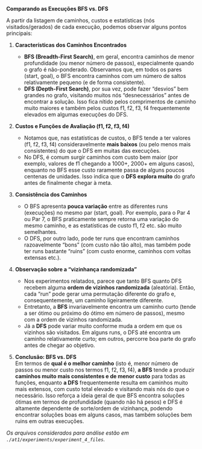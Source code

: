 **Comparando as Execuções BFS vs. DFS**

A partir da listagem de caminhos, custos e estatísticas (nós visitados/gerados) de cada execução, podemos observar alguns pontos principais:

1. **Características dos Caminhos Encontrados**

   - **BFS (Breadth-First Search)**, em geral, encontra caminhos de menor profundidade (ou menor número de passos), especialmente quando o grafo é não-ponderado. Observamos que, em todos os pares (start, goal), o BFS encontra caminhos com um número de saltos relativamente pequeno (e de forma consistente).
   - **DFS (Depth-First Search)**, por sua vez, pode fazer “desvios” bem grandes no grafo, visitando muitos nós “desnecessários” antes de encontrar a solução. Isso fica nítido pelos comprimentos de caminho muito maiores e também pelos custos f1, f2, f3, f4 frequentemente elevados em algumas execuções do DFS.

2. **Custos e Funções de Avaliação (f1, f2, f3, f4)**

   - Notamos que, nas estatísticas de custos, o BFS tende a ter valores (f1, f2, f3, f4) consideravelmente **mais baixos** (ou pelo menos mais consistentes) do que o DFS em muitas das execuções.
   - No DFS, é comum surgir caminhos com custo bem maior (por exemplo, valores de f1 chegando a 1000+, 2000+ em alguns casos), enquanto no BFS esse custo raramente passa de alguns poucos centenas de unidades. Isso indica que o **DFS explora muito** do grafo antes de finalmente chegar à meta.

3. **Consistência dos Caminhos**

   - O BFS apresenta **pouca variação** entre as diferentes runs (execuções) no mesmo par (start, goal). Por exemplo, para o Par 4 ou Par 7, o BFS praticamente sempre retorna uma variação do mesmo caminho, e as estatísticas de custo f1, f2 etc. são muito semelhantes.
   - O DFS, por outro lado, pode ter runs que encontram caminhos razoavelmente “bons” (com custo não tão alto), mas também pode ter runs bastante “ruins” (com custo enorme, caminhos com voltas extensas etc.).

4. **Observação sobre a “vizinhança randomizada”**

   - Nos experimentos relatados, parece que tanto BFS quanto DFS recebem alguma **ordem de vizinhos randomizada** (aleatória). Então, cada “run” pode gerar uma permutação diferente do grafo e, consequentemente, um caminho ligeiramente diferente.
   - Entretanto, a **BFS** invariavelmente encontra um caminho curto (tende a ser ótimo ou próximo do ótimo em número de passos), mesmo com a ordem de vizinhos randomizada.
   - Já a **DFS** pode variar muito conforme muda a ordem em que os vizinhos são visitados. Em alguns runs, o DFS até encontra um caminho relativamente curto; em outros, percorre boa parte do grafo antes de chegar ao objetivo.

5. **Conclusão: BFS vs. DFS**  
   Em termos de **qual é o melhor caminho** (isto é, menor número de passos ou menor custo nos termos f1, f2, f3, f4), **a BFS** tende a produzir **caminhos muito mais consistentes e de menor custo** para todas as funções, enquanto **a DFS** frequentemente resulta em caminhos muito mais extensos, com custo total elevado e visitando mais nós do que o necessário. Isso reforça a ideia geral de que BFS encontra soluções ótimas em termos de profundidade (quando não há pesos) e DFS é altamente dependente de sorte/ordem de vizinhança, podendo encontrar soluções boas em alguns casos, mas também soluções bem ruins em outras execuções.

_Os arquivos considerados para análise estão em `./at1/experiments/experiment_4_files`._
